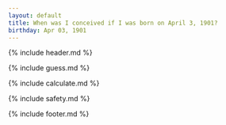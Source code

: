 ```yaml
---
layout: default
title: When was I conceived if I was born on April 3, 1901?
birthday: Apr 03, 1901
---
```


{% include header.md %}

{% include guess.md %}

{% include calculate.md %}

{% include safety.md %}

{% include footer.md %}



